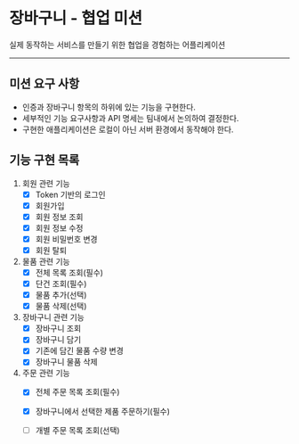 # 장바구니 - 협업 미션

실제 동작하는 서비스를 만들기 위한 협업을 경험하는 어플리케이션

---

## 미션 요구 사항
- 인증과 장바구니 항목의 하위에 있는 기능을 구현한다.
- 세부적인 기능 요구사항과 API 명세는 팀내에서 논의하여 결정한다.
- 구현한 애플리케이션은 로컬이 아닌 서버 환경에서 동작해야 한다.

## 기능 구현 목록

1. 회원 관련 기능
    - [x] Token 기반의 로그인
    - [x] 회원가입
    - [x] 회원 정보 조회
    - [x] 회원 정보 수정
    - [x] 회원 비밀번호 변경
    - [x] 회원 탈퇴

2. 물품 관련 기능
    - [x] 전체 목록 조회(필수)
    - [x] 단건 조회(필수)
    - [x] 물품 추가(선택)
    - [x] 물품 삭제(선택)

3. 장바구니 관련 기능
    - [x] 장바구니 조회
    - [x] 장바구니 담기
    - [x] 기존에 담긴 물품 수량 변경
    - [x] 장바구니 물품 삭제

4. 주문 관련 기능
    - [x] 전체 주문 목록 조회(필수)
    - [x] 장바구니에서 선택한 제품 주문하기(필수)
    - [ ] 개별 주문 목록 조회(선택)

